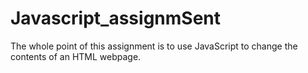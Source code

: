 # Javascript_assignmSent
The whole point of this assignment is to use JavaScript to change the contents of an HTML webpage.
